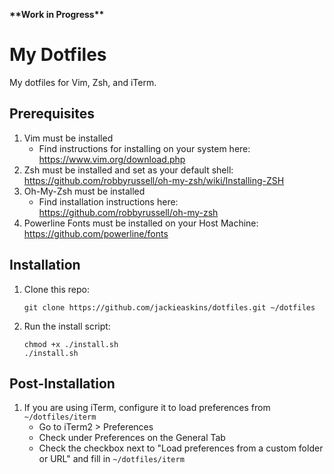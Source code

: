 **\*\*Work in Progress\*\***

# My Dotfiles
My dotfiles for Vim, Zsh, and iTerm.

## Prerequisites
1. Vim must be installed
    - Find instructions for installing on your system here: https://www.vim.org/download.php
2. Zsh must be installed and set as your default shell: https://github.com/robbyrussell/oh-my-zsh/wiki/Installing-ZSH
3. Oh-My-Zsh must be installed
    - Find installation instructions here: https://github.com/robbyrussell/oh-my-zsh
4. Powerline Fonts must be installed on your Host Machine: https://github.com/powerline/fonts

## Installation
1. Clone this repo:

   ```
   git clone https://github.com/jackieaskins/dotfiles.git ~/dotfiles
   ```

2. Run the install script:

   ```
   chmod +x ./install.sh
   ./install.sh
   ```

## Post-Installation
1. If you are using iTerm, configure it to load preferences from `~/dotfiles/iterm`
    - Go to iTerm2 > Preferences
    - Check under Preferences on the General Tab
    - Check the checkbox next to "Load preferences from a custom folder or URL" and fill in `~/dotfiles/iterm`
